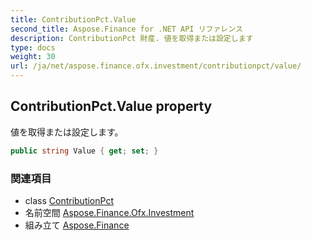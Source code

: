 ```yaml
---
title: ContributionPct.Value
second_title: Aspose.Finance for .NET API リファレンス
description: ContributionPct 財産. 値を取得または設定します
type: docs
weight: 30
url: /ja/net/aspose.finance.ofx.investment/contributionpct/value/
---
```

## ContributionPct.Value property

値を取得または設定します。

```csharp
public string Value { get; set; }
```

### 関連項目

* class [ContributionPct](../)
* 名前空間 [Aspose.Finance.Ofx.Investment](../../contributionpct/)
* 組み立て [Aspose.Finance](../../../)



